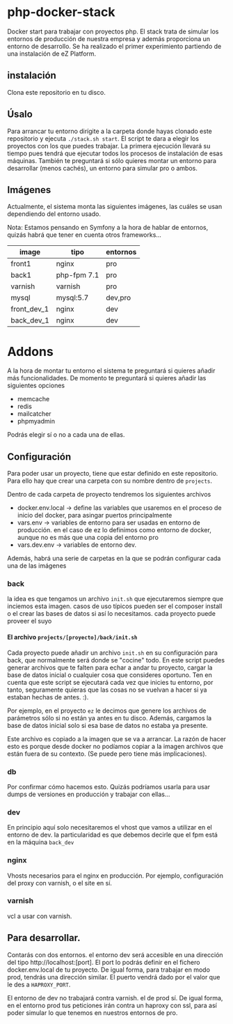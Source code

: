 # php-docker-stack

Docker start para trabajar con proyectos php. El stack trata de simular
los entornos de producción de nuestra empresa y además proporciona un 
entorno de desarrollo. Se ha realizado el primer experimiento partiendo
de una instalación de eZ Platform. 

## instalación
Clona este repositorio en tu disco. 

## Úsalo
Para arrancar tu entorno dirígite a la carpeta donde hayas clonado este repositorio
y ejecuta `./stack.sh start`. El script te dara a elegir los proyectos
con los que puedes trabajar. La primera ejecución llevará su tiempo pues 
tendrá que ejecutar todos los procesos de instalación de esas máquinas. 
También te preguntará si sólo quieres montar un entorno para desarrollar (menos cachés), un entorno para simular 
pro o ambos. 

## Imágenes
Actualmente, el sistema monta las siguientes imágenes, las cuáles se usan
dependiendo del entorno usado.

Nota: Estamos pensando en Symfony a la hora de hablar de entornos, quizás habrá que 
tener en cuenta otros frameworks...

| image  | tipo  | entornos  |
|---|---|---|
| front1 | nginx   | pro   |
| back1  | php-fpm 7.1  | pro  |
| varnish  | varnish  | pro  |
| mysql | mysql:5.7 | dev,pro |
| front_dev_1 | nginx | dev |
| back_dev_1 | nginx | dev |

# Addons
A la hora de montar tu entorno el sistema te preguntará si quieres añadir más funcionalidades. De momento te preguntará
si quieres añadir las siguientes opciones

* memcache
* redis
* mailcatcher
* phpmyadmin

Podrás elegir sí o no a cada una de ellas. 


## Configuración

Para poder usar un proyecto, tiene que estar definido en este repositorio. Para ello hay que crear una
carpeta con su nombre dentro de `projects`.

Dentro de cada carpeta de proyecto tendremos los siguientes archivos
* docker.env.local -> define las variables que usaremos en el proceso de inicio del docker, para asingar puertos principalmente
* vars.env -> variables de entorno para ser usadas en entorno de producción. en el caso de ez lo definimos como entorno de docker, aunque
no es más que una copia del entorno pro
* vars.dev.env -> variables de entorno dev. 

Además, habrá una serie de carpetas en la que se podrán configurar cada una de las imágenes

### back

la idea es que tengamos un archivo `init.sh` que ejecutaremos siempre que inciemos esta imagen. casos de uso
típicos pueden ser el composer install o el crear las bases de datos si así lo necesitamos. cada proyecto
puede proveer el suyo

#### El archivo `projects/[proyecto]/back/init.sh`
Cada proyecto puede añadir un archivo `init.sh` en su configuración para back, que normalmente será donde se "cocine" todo. 
En este script puedes generar archivos que te falten para echar a andar tu proyecto, cargar la base de datos inicial o cualquier cosa
que consideres oportuno. Ten en cuenta que este script se ejecutará cada vez que inicies tu entorno, por tanto, seguramente quieras
que las cosas no se vuelvan a hacer si ya estaban hechas de antes. :). 

Por ejemplo, en el proyecto  `ez` le decimos que genere los archivos de parámetros sólo si no están ya antes en tu disco. Además, 
cargamos la base de datos inicial solo si esa base de datos no estaba ya presente. 

Este archivo es copiado a la imagen que se va a arrancar. La razón de hacer esto es porque desde docker no podíamos copiar a la imagen 
archivos que están fuera de su contexto. (Se puede pero tiene más implicaciones). 

### db
Por confirmar cómo hacemos esto. Quizás podríamos usarla para usar dumps de versiones en producción y trabajar con ellas...

### dev
En principio aquí solo necesitaremos el vhost que vamos a utilizar en el entorno de dev. la particularidad es que debemos
decirle que el fpm está en la máquina `back_dev`

### nginx
Vhosts necesarios para el nginx en producción. Por ejemplo, configuración del proxy con varnish, o el site en sí. 

### varnish
vcl a usar con varnish.

## Para desarrollar. 
Contarás con dos entornos. el entorno dev será accesible en una dirección del tipo http://localhost:[port]. El port 
lo podrás definir en el fichero docker.env.local de tu proyecto. De igual forma, para trabajar en modo  prod, tendrás
una dirección similar. El puerto vendrá dado por el valor que le des a `HAPROXY_PORT`.

El entorno de dev no trabajará contra varnish. el de prod sí. De igual forma, en el entorno prod tus peticiones irán
contra un haproxy con ssl, para así poder simular lo que tenemos en nuestros entornos de pro. 

